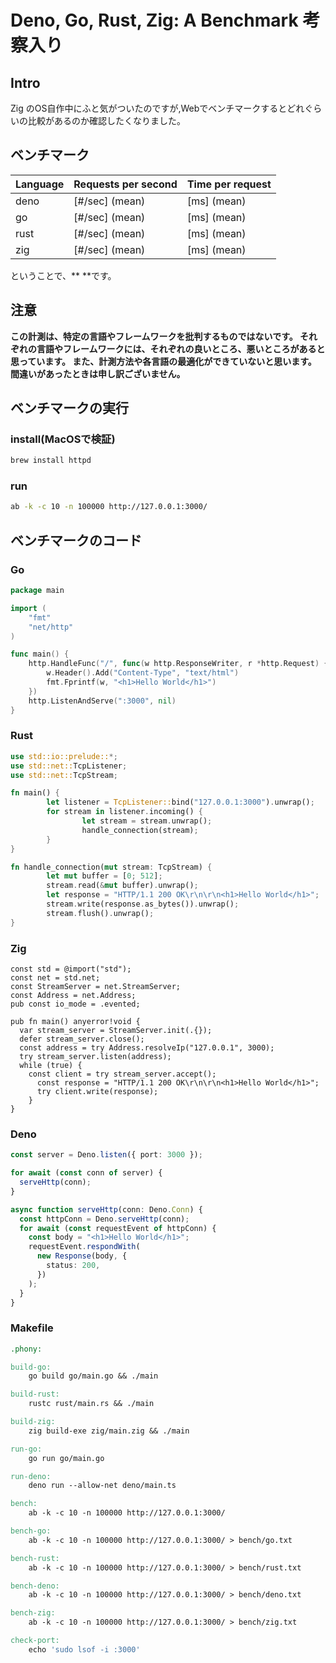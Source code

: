 #  Deno, Go, Rust, Zig: A Benchmark 考察入り

## Intro

Zig のOS自作中にふと気がついたのですが,Webでベンチマークするとどれぐらいの比較があるのか確認したくなりました。


## ベンチマーク

| Language | Requests per second     | Time per request  |
| :------- | :---------------------- | :---------------- |
| deno     |          [#/sec] (mean) |  [ms] (mean) |
| go       |          [#/sec] (mean) |  [ms] (mean) |
| rust     |          [#/sec] (mean) |  [ms] (mean) |
| zig      |          [#/sec] (mean) |  [ms] (mean) |

ということで、** **です。


## **注意**

**この計測は、特定の言語やフレームワークを批判するものではないです。
それぞれの言語やフレームワークには、それぞれの良いところ、悪いところがあると思っています。
また、計測方法や各言語の最適化ができていないと思います。
間違いがあったときは申し訳ございません。**

## ベンチマークの実行

### install(MacOSで検証)


```sh
brew install httpd
```

### run

```sh
ab -k -c 10 -n 100000 http://127.0.0.1:3000/
```

## ベンチマークのコード

### Go

```go
package main

import (
	"fmt"
	"net/http"
)

func main() {
	http.HandleFunc("/", func(w http.ResponseWriter, r *http.Request) {
		w.Header().Add("Content-Type", "text/html")
		fmt.Fprintf(w, "<h1>Hello World</h1>")
	})
	http.ListenAndServe(":3000", nil)
}

```

### Rust

```rust
use std::io::prelude::*;
use std::net::TcpListener;
use std::net::TcpStream;

fn main() {
		let listener = TcpListener::bind("127.0.0.1:3000").unwrap();
		for stream in listener.incoming() {
				let stream = stream.unwrap();
				handle_connection(stream);
		}
}

fn handle_connection(mut stream: TcpStream) {
		let mut buffer = [0; 512];
		stream.read(&mut buffer).unwrap();
		let response = "HTTP/1.1 200 OK\r\n\r\n<h1>Hello World</h1>";
		stream.write(response.as_bytes()).unwrap();
		stream.flush().unwrap();
}

```

### Zig

```zig
const std = @import("std");
const net = std.net;
const StreamServer = net.StreamServer;
const Address = net.Address;
pub const io_mode = .evented;

pub fn main() anyerror!void {
  var stream_server = StreamServer.init(.{});
  defer stream_server.close();
  const address = try Address.resolveIp("127.0.0.1", 3000);
  try stream_server.listen(address);
  while (true) {
    const client = try stream_server.accept();
      const response = "HTTP/1.1 200 OK\r\n\r\n<h1>Hello World</h1>";
      try client.write(response);
    }
}

```

### Deno

```ts
const server = Deno.listen({ port: 3000 });

for await (const conn of server) {
  serveHttp(conn);
}

async function serveHttp(conn: Deno.Conn) {
  const httpConn = Deno.serveHttp(conn);
  for await (const requestEvent of httpConn) {
    const body = "<h1>Hello World</h1>";
    requestEvent.respondWith(
      new Response(body, {
        status: 200,
      })
    );
  }
}
```

### Makefile

```makefile
.phony:

build-go:
	go build go/main.go && ./main

build-rust:
	rustc rust/main.rs && ./main

build-zig:
	zig build-exe zig/main.zig && ./main

run-go:
	go run go/main.go

run-deno:
	deno run --allow-net deno/main.ts

bench:
	ab -k -c 10 -n 100000 http://127.0.0.1:3000/

bench-go:
	ab -k -c 10 -n 100000 http://127.0.0.1:3000/ > bench/go.txt

bench-rust:
	ab -k -c 10 -n 100000 http://127.0.0.1:3000/ > bench/rust.txt

bench-deno:
	ab -k -c 10 -n 100000 http://127.0.0.1:3000/ > bench/deno.txt

bench-zig:
	ab -k -c 10 -n 100000 http://127.0.0.1:3000/ > bench/zig.txt

check-port:
	echo 'sudo lsof -i :3000'
```
